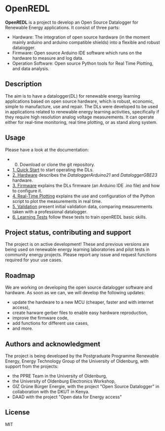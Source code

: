 # OpenREDL
**OpenREDL** is a project to develop an Open Source Datalogger for Renewable Energy applications. It consist of three parts:

- Hardware: The integration of open source hardware (in the moment mainly arduino and arduino compatible shields) into a flexible and robust datalogger.
- Firmware: Open source Arduino IDE software which runs on the hardware to measure and log data.
- Operation Software: Open source Python tools for Real Time Plotting, and data analysis.

## Description
The aim is to have a datalogger(DL) for renewable energy learning applications based on open source hardware, which is robust, economic, simple to manufacture, use and repair. The DLs were developed to be used in applications related to renewable energy learning activities, specifically if they require high resolution analog voltage measurements.
It can operate either for real-time monitoring, real time plotting, or as stand along system.


## Usage
Please have a look at the documentation:

 - 0. Download or clone the git repository.
 - [1. Quick Start](Documentation/UserManual_1_Intro.md) to start operating the DLs.
 - [2. Hardware](Documentation/UserManual_2_Hardware.md) describes the _DataloggerArduino21_ and _DataloggerGBE23_ hardware.
 - [3. Firmware](Documentation/UserManual_3_Firmware.md) explains the DLs firmware (an Arduino IDE .ino file) and how to configure it.
 - [4. Real-Time Plotting](Documentation/UserManual_4_RealTimePlotting.md) explains the use and configuration of the Python script to plot the measurements in real time.
 - [5. Validation](Documentation/UserManual_5_Validation.md) present initial validation data, comparing measurements taken with a professional datalogger.
 - [6. Learning Tests](Documentation/UserManual_6_LearningTests.md) follow these tests to train openREDL basic skills.

## Project status, contributing and support
The project is on active development! These and previous versions are being used on renewable energy learning laboratories and pilot tests in community energy projects.
Please report any issue and request functions required for your use cases.

## Roadmap
We are working on developing the open source datalogger software and hardware.
As soon as we can, we will develop the following updates:
 - update the hardware to a new MCU (cheaper, faster and with internet access),
 - create harware gerber files to enable easy hardware reproduction,
 - improve the firmware code,
 - add functions for different use cases,
 - and more.

## Authors and acknowledgment

The project is being developed by the Postgraduate Programme Renewable Energy, Energy Technology Group of the University of Oldenburg, with support from the projects:
- the PPRE Team in the University of Oldenburg,
- the University of Oldenburg Electronics Workshop,
- GIZ Grüne Bürger Energie, with the project "Open Source Datalogger" in collaboration with the DKUT in Kenya.
- DAAD with the project "Open data for Energy access"


## License
MIT


